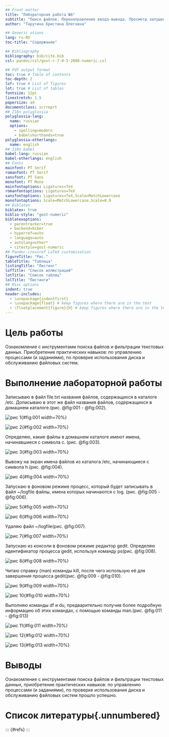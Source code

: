 ```yaml
---
## Front matter
title: "Лабораторная работа №6"
subtitle: "Поиск файлов. Перенаправление ввода-вывода. Просмотр запущенных процессов"
author: "Тарутина Кристина Олеговна"

## Generic otions
lang: ru-RU
toc-title: "Содержание"

## Bibliography
bibliography: bib/cite.bib
csl: pandoc/csl/gost-r-7-0-5-2008-numeric.csl

## Pdf output format
toc: true # Table of contents
toc-depth: 2
lof: true # List of figures
lot: true # List of tables
fontsize: 12pt
linestretch: 1.5
papersize: a4
documentclass: scrreprt
## I18n polyglossia
polyglossia-lang:
  name: russian
  options:
	- spelling=modern
	- babelshorthands=true
polyglossia-otherlangs:
  name: english
## I18n babel
babel-lang: russian
babel-otherlangs: english
## Fonts
mainfont: PT Serif
romanfont: PT Serif
sansfont: PT Sans
monofont: PT Mono
mainfontoptions: Ligatures=TeX
romanfontoptions: Ligatures=TeX
sansfontoptions: Ligatures=TeX,Scale=MatchLowercase
monofontoptions: Scale=MatchLowercase,Scale=0.9
## Biblatex
biblatex: true
biblio-style: "gost-numeric"
biblatexoptions:
  - parentracker=true
  - backend=biber
  - hyperref=auto
  - language=auto
  - autolang=other*
  - citestyle=gost-numeric
## Pandoc-crossref LaTeX customization
figureTitle: "Рис."
tableTitle: "Таблица"
listingTitle: "Листинг"
lofTitle: "Список иллюстраций"
lotTitle: "Список таблиц"
lolTitle: "Листинги"
## Misc options
indent: true
header-includes:
  - \usepackage{indentfirst}
  - \usepackage{float} # keep figures where there are in the text
  - \floatplacement{figure}{H} # keep figures where there are in the text
---
```


# Цель работы

Ознакомление с инструментами поиска файлов и фильтрации текстовых данных.
Приобретение практических навыков: по управлению процессами (и заданиями), по
проверке использования диска и обслуживанию файловых систем.

# Выполнение лабораторной работы

Записываю в файл file.txt названия файлов, содержащихся в каталоге /etc. Дописываю в этот же файл названия файлов, содержащихся в  домашнем каталоге.(рис. @fig:001 - @fig:002).

![рис 1](image/image1.png){#fig:001 width=70%}

![рис 2](image/image2.png){#fig:002 width=70%}

Определяю, какие файлы в домашнем каталоге имеют имена, начинавшиеся
с символа c. (рис. @fig:003).

![рис 3](image/image3.png){#fig:003 width=70%}

Вывожу на экран имена файлов из каталога /etc, начинающиеся
с символа h.(рис. @fig:004).

![рис 4](image/image4.png){#fig:004 width=70%}

Запускаю в фоновом режиме процесс, который будет записывать в файл ~/logfile
файлы, имена которых начинаются с log. (рис. @fig:005 - @fig:006).

![рис 5](image/image5.png){#fig:005 width=70%}

![рис 6](image/image6.png){#fig:006 width=70%}

Удаляю файл ~/logfile(рис. @fig:007).

![рис 7](image/image7.png){#fig:007 width=70%}

Запускаю из консоли в фоновом режиме редактор gedit.
Определяю идентификатор процесса gedit, используя команду ps(рис. @fig:008).

![рис 8](image/image8.png){#fig:008 width=70%}

Читаю справку (man) команды kill, после чего использую её для завершения
процесса gedit(рис. @fig:009 - @fig:010).

![рис 9](image/image9.png){#fig:009 width=70%}

![рис 10](image/image10.png){#fig:010 width=70%}

Выполняю команды df и du, предварительно получив более подробную информацию
об этих командах, с помощью команды man.(рис. @fig:011 - @fig:013)

![рис 11](image/image11.png){#fig:011 width=70%}


![рис 12](image/image12.png){#fig:012 width=70%}


![рис 13](image/image13.png){#fig:013 width=70%}


# Выводы

Ознакомление с инструментами поиска файлов и фильтрации текстовых данных, приобретение практических навыков: по управлению процессами (и заданиями), по
проверке использования диска и обслуживанию файловых систем прошло успешно.


# Список литературы{.unnumbered}

::: {#refs}
:::
